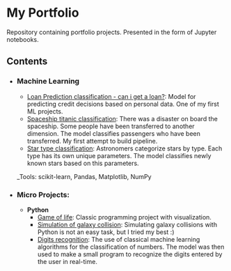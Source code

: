 # My Portfolio
Repository containing portfolio projects. Presented in the form of Jupyter notebooks.

## Contents

- ### Machine Learning

	- [Loan Prediction classification - can i get a loan?](https://github.com/Chemafiz/portfolio/blob/main/loan_prediction.ipynb): Model for predicting credit decisions based on personal data. One of my first ML projects.  
	- [Spaceship titanic classification](https://github.com/Chemafiz/portfolio/blob/main/spaceship_titanic.ipynb): There was a disaster on board the spaceship. Some people have been transferred to another dimension. The model classifies passengers who have been transferred. My first attempt to build pipeline.
	- [Star type classification](https://github.com/Chemafiz/portfolio/blob/main/star_classification.ipynb): Astronomers categorize stars by type. Each type has its own unique parameters. The model classifies newly known stars based on this parameters. 

	_Tools: scikit-learn, Pandas, Matplotlib, NumPy 

- ### Micro Projects: 

	- __Python__
		- [Game of life](https://github.com/Chemafiz/portfolio/tree/main/game%20of%20life): Classic programming project with visualization.  
		- [Simulation of galaxy collision](https://github.com/Chemafiz/portfolio/tree/main/galaxy%20collision%20simulation): Simulating galaxy collisions with Python is not an easy task, but I tried my best :)
		- [Digits recognition](https://github.com/Chemafiz/portfolio/tree/main/digits%20recognition): The use of classical machine learning algorithms for the classification of numbers. The model was then used to make a small program to recognize the digits entered by the user in real-time.
